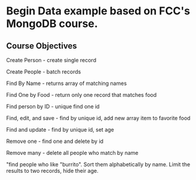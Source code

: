 # Begin Data example based on FCC's MongoDB course.


## Course Objectives

Create Person - create single record

Create People - batch records

Find By Name - returns array of matching names

Find One by Food - return only one record that matches food

Find person by ID - unique find one id

Find, edit, and save - find by unique id, add new array item to favorite food

Find and update - find by unique id, set age 

Remove one - find one and delete by id

Remove many - delete all people who match by name

"find people who like "burrito". Sort them alphabetically by name. Limit the results to two records, hide their age.







